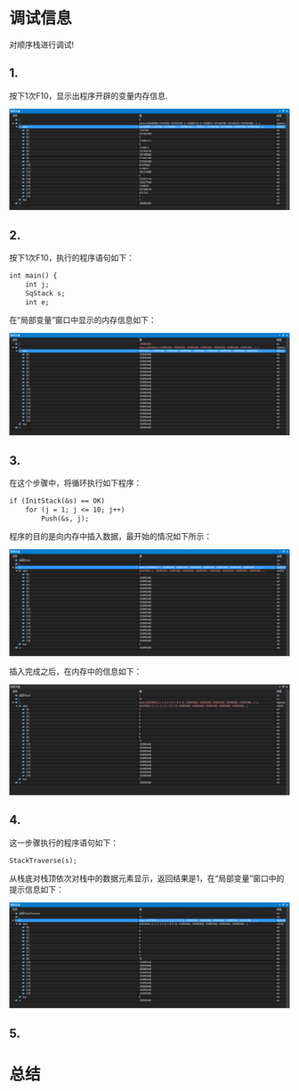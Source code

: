 # 调试信息 #
对顺序栈进行调试!
## 1. ##
按下1次F10，显示出程序开辟的变量内存信息.

![](img/img1.png)

## 2. ##
按下1次F10，执行的程序语句如下：

    int main() {
    	int j;
    	SqStack s;
    	int e;

在“局部变量”窗口中显示的内存信息如下：

![](img/img2.png)

## 3. ##
在这个步骤中，将循环执行如下程序：

	if (InitStack(&s) == OK)
		for (j = 1; j <= 10; j++)
			Push(&s, j);

程序的目的是向内存中插入数据，最开始的情况如下所示：

![](img/img3.png)

插入完成之后，在内存中的信息如下：

![](img/img4.png)

## 4. ##
这一步骤执行的程序语句如下：

	StackTraverse(s);

从栈底对栈顶依次对栈中的数据元素显示，返回结果是1，在“局部变量”窗口中的提示信息如下：

![](img/img5.png)

## 5. ##




# 总结 #